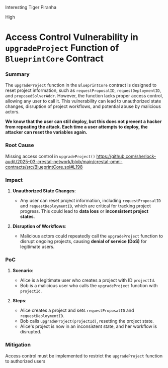 Interesting Tiger Piranha

High

# Access Control Vulnerability in `upgradeProject` Function of `BlueprintCore` Contract

### Summary

The `upgradeProject` function in the `BlueprintCore` contract is designed to reset project information, such as `requestProposalID`, `requestDeploymentID`, and `proposedSolverAddr`. However, the function lacks proper access control, allowing any user to call it. This vulnerability can lead to unauthorized state changes, disruption of project workflows, and potential abuse by malicious actors.

**We know that the user can still deploy, but this does not prevent a hacker from repeating the attack. Each time a user attempts to deploy, the attacker can reset the variables again.**


### Root Cause

Missing access control in `upgradeProject()`
https://github.com/sherlock-audit/2025-03-crestal-network/blob/main/crestal-omni-contracts/src/BlueprintCore.sol#L198

### Impact

1. **Unauthorized State Changes**:
   - Any user can reset project information, including `requestProposalID` and `requestDeploymentID`, which are critical for tracking project progress. This could lead to **data loss** or **inconsistent project states**.

2. **Disruption of Workflows**:
   - Malicious actors could repeatedly call the `upgradeProject` function to disrupt ongoing projects, causing **denial of service (DoS)** for legitimate users.

### PoC

1. **Scenario**:
   - Alice is a legitimate user who creates a project with ID `projectId`.
   - Bob is a malicious user who calls the `upgradeProject` function with `projectId`.

2. **Steps**:
   - Alice creates a project and sets `requestProposalID` and `requestDeploymentID`.
   - Bob calls `upgradeProject(projectId)`, resetting the project state.
   - Alice's project is now in an inconsistent state, and her workflow is disrupted.


### Mitigation

Access control must be implemented to restrict the `upgradeProject` function to authorized users